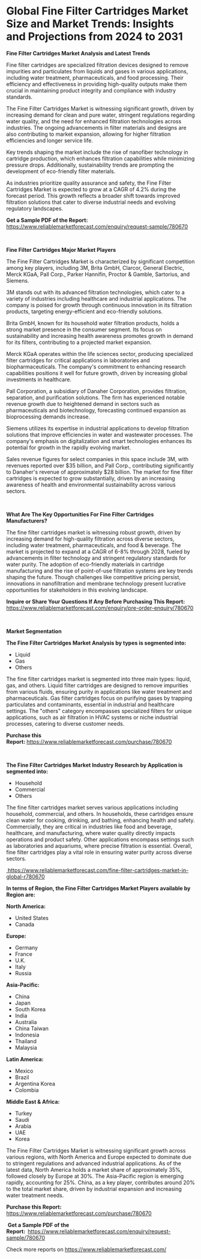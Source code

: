 <p><h1>Global Fine Filter Cartridges Market Size and Market Trends: Insights and Projections from 2024 to 2031</h1></p><p><strong>Fine Filter Cartridges Market Analysis and Latest Trends</strong></p>
<p><p>Fine filter cartridges are specialized filtration devices designed to remove impurities and particulates from liquids and gases in various applications, including water treatment, pharmaceuticals, and food processing. Their efficiency and effectiveness in providing high-quality outputs make them crucial in maintaining product integrity and compliance with industry standards.</p><p>The Fine Filter Cartridges Market is witnessing significant growth, driven by increasing demand for clean and pure water, stringent regulations regarding water quality, and the need for enhanced filtration technologies across industries. The ongoing advancements in filter materials and designs are also contributing to market expansion, allowing for higher filtration efficiencies and longer service life.</p><p>Key trends shaping the market include the rise of nanofiber technology in cartridge production, which enhances filtration capabilities while minimizing pressure drops. Additionally, sustainability trends are prompting the development of eco-friendly filter materials. </p><p>As industries prioritize quality assurance and safety, the Fine Filter Cartridges Market is expected to grow at a CAGR of 4.2% during the forecast period. This growth reflects a broader shift towards improved filtration solutions that cater to diverse industrial needs and evolving regulatory landscapes.</p></p>
<p><strong>Get a Sample PDF of the Report:&nbsp;</strong> <a href="https://www.reliablemarketforecast.com/enquiry/request-sample/780670?utm_campaign=1899&utm_medium=2&utm_source=Github&utm_content=ia&utm_term=30122024&utm_id=fine-filter-cartridges">https://www.reliablemarketforecast.com/enquiry/request-sample/780670</a></p>
<p>&nbsp;</p>
<p><strong>Fine Filter Cartridges Major Market Players</strong></p>
<p><p>The Fine Filter Cartridges Market is characterized by significant competition among key players, including 3M, Brita GmbH, Clarcor, General Electric, Merck KGaA, Pall Corp., Parker Hannifin, Proctor & Gamble, Sartorius, and Siemens. </p><p>3M stands out with its advanced filtration technologies, which cater to a variety of industries including healthcare and industrial applications. The company is poised for growth through continuous innovation in its filtration products, targeting energy-efficient and eco-friendly solutions. </p><p>Brita GmbH, known for its household water filtration products, holds a strong market presence in the consumer segment. Its focus on sustainability and increasing health awareness promotes growth in demand for its filters, contributing to a projected market expansion.</p><p>Merck KGaA operates within the life sciences sector, producing specialized filter cartridges for critical applications in laboratories and biopharmaceuticals. The company's commitment to enhancing research capabilities positions it well for future growth, driven by increasing global investments in healthcare.</p><p>Pall Corporation, a subsidiary of Danaher Corporation, provides filtration, separation, and purification solutions. The firm has experienced notable revenue growth due to heightened demand in sectors such as pharmaceuticals and biotechnology, forecasting continued expansion as bioprocessing demands increase.</p><p>Siemens utilizes its expertise in industrial applications to develop filtration solutions that improve efficiencies in water and wastewater processes. The company's emphasis on digitalization and smart technologies enhances its potential for growth in the rapidly evolving market.</p><p>Sales revenue figures for select companies in this space include 3M, with revenues reported over $35 billion, and Pall Corp., contributing significantly to Danaher's revenue of approximately $28 billion. The market for fine filter cartridges is expected to grow substantially, driven by an increasing awareness of health and environmental sustainability across various sectors.</p></p>
<p>&nbsp;</p>
<p><strong>What Are The Key Opportunities For Fine Filter Cartridges Manufacturers?</strong></p>
<p><p>The fine filter cartridges market is witnessing robust growth, driven by increasing demand for high-quality filtration across diverse sectors, including water treatment, pharmaceuticals, and food & beverage. The market is projected to expand at a CAGR of 6-8% through 2028, fueled by advancements in filter technology and stringent regulatory standards for water purity. The adoption of eco-friendly materials in cartridge manufacturing and the rise of point-of-use filtration systems are key trends shaping the future. Though challenges like competitive pricing persist, innovations in nanofiltration and membrane technology present lucrative opportunities for stakeholders in this evolving landscape.</p></p>
<p><strong>Inquire or Share Your Questions If Any Before Purchasing This Report:</strong> <a href="https://www.reliablemarketforecast.com/enquiry/pre-order-enquiry/780670?utm_campaign=1899&utm_medium=2&utm_source=Github&utm_content=ia&utm_term=30122024&utm_id=fine-filter-cartridges">https://www.reliablemarketforecast.com/enquiry/pre-order-enquiry/780670</a></p>
<p>&nbsp;</p>
<p><strong>Market Segmentation</strong></p>
<p><strong>The Fine Filter Cartridges Market Analysis by types is segmented into:</strong></p>
<p><ul><li>Liquid</li><li>Gas</li><li>Others</li></ul></p>
<p><p>The fine filter cartridges market is segmented into three main types: liquid, gas, and others. Liquid filter cartridges are designed to remove impurities from various fluids, ensuring purity in applications like water treatment and pharmaceuticals. Gas filter cartridges focus on purifying gases by trapping particulates and contaminants, essential in industrial and healthcare settings. The "others" category encompasses specialized filters for unique applications, such as air filtration in HVAC systems or niche industrial processes, catering to diverse customer needs.</p></p>
<p><strong>Purchase this Report:&nbsp;</strong><a href="https://www.reliablemarketforecast.com/purchase/780670?utm_campaign=1899&utm_medium=2&utm_source=Github&utm_content=ia&utm_term=30122024&utm_id=fine-filter-cartridges">https://www.reliablemarketforecast.com/purchase/780670</a></p>
<p>&nbsp;</p>
<p><strong>The Fine Filter Cartridges Market Industry Research by Application is segmented into:</strong></p>
<p><ul><li>Household</li><li>Commercial</li><li>Others</li></ul></p>
<p><p>The fine filter cartridges market serves various applications including household, commercial, and others. In households, these cartridges ensure clean water for cooking, drinking, and bathing, enhancing health and safety. Commercially, they are critical in industries like food and beverage, healthcare, and manufacturing, where water quality directly impacts operations and product safety. Other applications encompass settings such as laboratories and aquariums, where precise filtration is essential. Overall, fine filter cartridges play a vital role in ensuring water purity across diverse sectors.</p></p>
<p><a href="https://www.reliablemarketforecast.com/fine-filter-cartridges-market-in-global-r780670?utm_campaign=1899&utm_medium=2&utm_source=Github&utm_content=ia&utm_term=30122024&utm_id=fine-filter-cartridges">&nbsp;https://www.reliablemarketforecast.com/fine-filter-cartridges-market-in-global-r780670</a></p>
<p><strong>In terms of Region, the Fine Filter Cartridges Market Players available by Region are:</strong></p>
<p>
    <p> <strong> North America: </strong>
        <ul>
            <li>United States</li>
            <li>Canada</li>
        </ul>
        </p> 
    <p> <strong> Europe: </strong>
        <ul>
            <li>Germany</li>
            <li>France</li>
            <li>U.K.</li>
            <li>Italy</li>
            <li>Russia</li>
        </ul>
        </p> 
    <p> <strong> Asia-Pacific: </strong>
        <ul>
            <li>China</li>
            <li>Japan</li>
            <li>South Korea</li>
            <li>India</li>
            <li>Australia</li>
            <li>China Taiwan</li>
            <li>Indonesia</li>
            <li>Thailand</li>
            <li>Malaysia</li>
        </ul>
        </p> 
    <p> <strong> Latin America: </strong>
        <ul>
            <li>Mexico</li>
            <li>Brazil</li>
            <li>Argentina Korea</li>
            <li>Colombia</li>
        </ul>
        </p> 
    <p> <strong> Middle East & Africa: </strong>
        <ul>
            <li>Turkey</li>
            <li>Saudi</li>
            <li>Arabia</li>
            <li>UAE</li>
            <li>Korea</li>
        </ul>
    </p>
    </p>
<p><p>The Fine Filter Cartridges Market is witnessing significant growth across various regions, with North America and Europe expected to dominate due to stringent regulations and advanced industrial applications. As of the latest data, North America holds a market share of approximately 35%, followed closely by Europe at 30%. The Asia-Pacific region is emerging rapidly, accounting for 25%. China, as a key player, contributes around 20% to the total market share, driven by industrial expansion and increasing water treatment needs.</p></p>
<p><strong>Purchase this Report: </strong><a href="https://www.reliablemarketforecast.com/purchase/780670?utm_campaign=1899&utm_medium=2&utm_source=Github&utm_content=ia&utm_term=30122024&utm_id=fine-filter-cartridges">https://www.reliablemarketforecast.com/purchase/780670</a></p>
<p>&nbsp;<strong>Get a Sample PDF of the Report:&nbsp;&nbsp;</strong><a href="https://www.reliablemarketforecast.com/enquiry/request-sample/780670?utm_campaign=1899&utm_medium=2&utm_source=Github&utm_content=ia&utm_term=30122024&utm_id=fine-filter-cartridges">https://www.reliablemarketforecast.com/enquiry/request-sample/780670</a></p>
<p><strong></strong></p>
<p>Check more reports on <a href="https://www.reliablemarketforecast.com/?utm_campaign=1899&utm_medium=2&utm_source=Github&utm_content=ia&utm_term=30122024&utm_id=fine-filter-cartridges">https://www.reliablemarketforecast.com/</a></p>